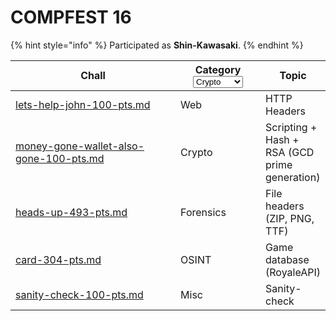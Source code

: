 # COMPFEST 16

{% hint style="info" %}
Participated as **Shin-Kawasaki**.
{% endhint %}

<table><thead><tr><th width="295">Chall</th><th width="130">Category<select><option value="AFl1eKkbdhf0" label="Crypto" color="blue"></option><option value="ZKaa7Y2y42W3" label="Web" color="blue"></option><option value="Y6cHhyyGRrc7" label="OSINT" color="blue"></option><option value="WeRy5WYAwaA9" label="Misc" color="blue"></option><option value="6VkAC4DuM46s" label="Forensics" color="blue"></option></select></th><th>Topic</th></tr></thead><tbody><tr><td><a data-mention href="lets-help-john-100-pts.md">lets-help-john-100-pts.md</a></td><td><span data-option="ZKaa7Y2y42W3">Web</span></td><td>HTTP Headers</td></tr><tr><td><a data-mention href="money-gone-wallet-also-gone-100-pts.md">money-gone-wallet-also-gone-100-pts.md</a></td><td><span data-option="AFl1eKkbdhf0">Crypto</span></td><td>Scripting + Hash + RSA (GCD prime generation) </td></tr><tr><td><a data-mention href="heads-up-493-pts.md">heads-up-493-pts.md</a></td><td><span data-option="6VkAC4DuM46s">Forensics</span></td><td>File headers (ZIP, PNG, TTF)</td></tr><tr><td><a data-mention href="card-304-pts.md">card-304-pts.md</a></td><td><span data-option="Y6cHhyyGRrc7">OSINT</span></td><td>Game database (RoyaleAPI)</td></tr><tr><td><a data-mention href="sanity-check-100-pts.md">sanity-check-100-pts.md</a></td><td><span data-option="WeRy5WYAwaA9">Misc</span></td><td>Sanity-check</td></tr></tbody></table>

